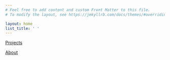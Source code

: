 ```yaml
---
# Feel free to add content and custom Front Matter to this file.
# To modify the layout, see https://jekyllrb.com/docs/themes/#overriding-theme-defaults

layout: home
list_title: ' '
---
```


[Projects](https://alexandrekhoury.github.io/projects/)

[About](https://alexandrekhoury.github.io/about/)